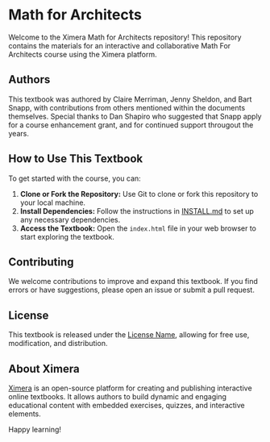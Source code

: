 # Math for Architects

Welcome to the Ximera Math for Architects repository! This repository contains the materials for an interactive and collaborative Math For Architects course using the Ximera platform.


## Authors

This textbook was authored by Claire Merriman, Jenny Sheldon, and Bart
Snapp, with contributions from others mentioned within the documents
themselves.  Special thanks to Dan Shapiro who suggested that Snapp
apply for a course enhancement grant, and for continued support
througout the years.

## How to Use This Textbook

To get started with the course, you can:
1. **Clone or Fork the Repository:** Use Git to clone or fork this repository to your local machine.
2. **Install Dependencies:** Follow the instructions in [INSTALL.md](link-to-installation-instructions) to set up any necessary dependencies.
3. **Access the Textbook:** Open the `index.html` file in your web browser to start exploring the textbook.

## Contributing

We welcome contributions to improve and expand this textbook. If you
find errors or have suggestions, please open an issue or submit a pull
request.

## License

This textbook is released under the [License Name](link-to-license), allowing for free use, modification, and distribution.


## About Ximera

[Ximera](https://ximera.osu.edu/) is an open-source platform for creating and publishing interactive online textbooks. It allows authors to build dynamic and engaging educational content with embedded exercises, quizzes, and interactive elements.



Happy learning!
